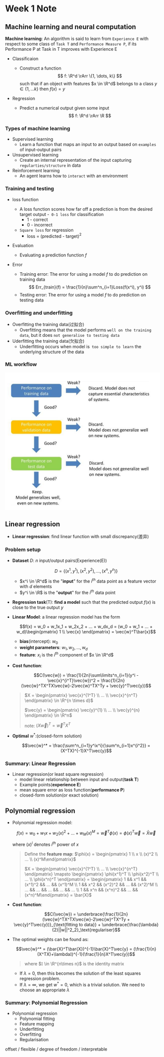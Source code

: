 # Week 1 Note

## Machine learning and neural computation

**Machine learning**: An algorithm is said to learn from `Experience E` with respect to some class of `Task T` and `Performance Measure P`, if its Performance P at Task in T improves with Experience E

- Classificaion
  - Construct a function
    $$
      f: \R^d \rArr \{1, \dots, k\}
    $$
    such that if an object with features $x \in \R^d$ belongs to a class $y \in \{1, ... k\}$ then $f(x) = y$

- Regression
  - Predict a numerical output given some input
    $$
      f: \R^d \rArr \R
    $$

### Types of machine learning

- Supervised learning
  - Learn a function that maps an input to an output based on `examples` of input-output pairs
- Unsupervised learning
  - Create an internal representation of the input capturing `regularties/structure` in data
- Reinforcement learning
  - An agent learns how to `interact` with an environment

### Training and testing

- loss function
  - A loss function scores how far off a prediction is from the desired target output
  -` 0-1 loss` for classification
    - 1 - correct
    - 0 - incorrect
  - `Square loss` for regression
    - loss = (predicted - target)$^2$

- Evaluation
  - Evaluating a prediction function $f$

- Error
  - Training error: The error for using a model $f$ to do prediction on training data
    $$
      Err_{train}(f) = \frac{1}{n}\sum^n_{i=1}Loss(f(x^i), y^i)
    $$
  - Testing error: The error for using a model $f$ to do prediction on testing data

### Overfitting and underfitting

- Overfitting the training data(过拟合)
  - Overfitting means that the model performs `well on the training data`, but it does `not generalise to testing data`
- Uderfitting the training data(欠拟合)
  - Underfitting occurs when model is` too simple to learn` the underlying structure of the data

### ML workflow

![](../images/Week%201/Screenshot%202024-04-12%20100935.png)

## Linear regression

- **Linear regression**: find linear function with small discrepancy(差异)

### Problem setup

- **Dataset** $D$: $n$ input/output pairs(Experience(E))

  $$D = \{(x^1, y^1), (x^2, y^2),...,(x^n,y^n)\}$$

  - $x^i \in \R^d$ is the "**input**" for the $i^{th}$ data point as a feature vector with $d$ elements
  - $y^i \in \R$ is the "**output**" for the $i^{th}$ data point

- **Regression task**(T): **find a model** such that the predicted output $f(x)$ is close to the true output $y$

- **Linear Model**: a linear regression model has the form

  $$f(x) = w_0 + w_1x_1 + w_2x_2 + ... + w_dx_d = (w_0 + w_1 + ... + w_d)\begin{pmatrix} 1 \\ \vec{x} \end{pmatrix} = \vec{w}^T\bar{x}$$

  - **bias**(intercept): $w_0$
  - **weight parameters**: $w_1, w_2, ..., w_d$
  - **feature**: $x_i$ is the $i^{th}$ component of $x \in \R^d$

- **Cost function**: 

  $$C(\vec{w}) = \frac{1}{2n}\sum\limits^n_{i=1}(y^i - \vec{x}^{i^T}\vec{w})^2 = \frac{1}{2n}(\vec{w}^TX^TX\vec{w}-2\vec{w}^TX^Ty + \vec{y}^T\vec{y})$$

  > $X = \begin{pmatrix} \vec{x}^{1^T} \\  ... \\ \vec{x}^{n^T} \end{pmatrix} \in \R^{n \times d}$
  >
  > $\vec{y} = \begin{pmatrix} \vec{y}^{1} \\  ... \\ \vec{y}^{n} \end{pmatrix} \in \R^n$
  > 
  > note: $(X\vec{w})^T = \vec{w}^TX^T$

- **Optimal** $w^*$:(closed-form solution)

  $$\vec{w}^* = \frac{\sum^n_{i=1}y^ix^i}{\sum^n_{i=1}x^{i^2}} = (X^TX)^{-1}X^T\vec{y}$$

### Summary: Linear Regression

- Linear regression(or least square regression)
  - model linear relationship between input and output(**task T**)
  - Example points(**experience E**)
  - mean square error as loss function(**performance P**)
  - closed-form solution(or exact solution)

## Polynomial regression

- Polynomial regression model:

  $$f(x) = w_0 + w_1x + w_2(x)^2 + ... + w_M(x)^M = \vec{w}^T\phi(x) = \phi(x)^T\vec{w} = \bar{X}\vec{w}$$

  where $(x)^i$ denotes $i^{th}$ power of $x$

  > Define the **feature map**: $\phi(x) = \begin{pmatrix} 1 \\  x \\ (x)^2  \\ ... \\ (x)^M\end{pmatrix}$
  >
  > $X = \begin{pmatrix} \vec{x}^{1^T} \\  ... \\ \vec{x}^{n^T} \end{pmatrix} \mapsto \begin{pmatrix} \phi(x^1)^T \\ \phi(x^2)^T \\ ... \\ \phi(x^n)^T \end{pmatrix} = \begin{pmatrix} 1 && x^1 && (x^1)^2 && ... &&  (x^1)^M \\ 1 && x^2 && (x^2)^2 && ... &&  (x^2)^M \\ ... && ... && ... && ... && ... \\ 1 && x^n && (x^n)^2 && ... &&  (x^n)^M\end{pmatrix} = \bar{X}$

- **Cost function**:

  $$C(\vec{w}) = \underbrace{\frac{1}{2n}(\vec{w}^TX^TX\vec{w}-2\vec{w}^TX^Ty + \vec{y}^T\vec{y})}_{\text{fitting to data}} + \underbrace{\frac{\lambda}{2}||w||^2_2}_\text{regulariser}$$

- The optimal weights can be found as:

  $$\vec{w}^* = (\bar{X}^T\bar{X})^{-1}\bar{X}^T\vec{y} = (\frac{1}{n}(X^TX)+\lambda𝕀)^{-1}(\frac{1}{n}X^T\vec{y})$$

  > where $𝕀 \in \R^{n\times n}$ is the identity matrix

  - If $\lambda = 0$, then this becomes the solution of the least squares regression problem.
  - If $\lambda = \infty$, we get $w^* = 0$, which is a trivial solution. We need to choose an appropriate $\lambda$

### Summary: Polynomial Regression

- Polynomial regression
  - Polynomial fitting
  - Feature mapping
  - Underfitting
  - Overfitting
  - Regularisation


offset / flexible / degree of freedom / interpretable